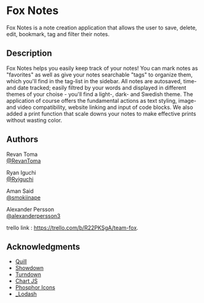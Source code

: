 # Fox Notes 
Fox Notes is a note creation application that allows the user
to save, delete, edit, bookmark, tag and filter their notes.
## Description 
Fox Notes helps you easily keep track of your notes! You can
mark notes as "favorites" as well as give your notes searchable "tags"
to organize them, which you'll find in the tag-list in the sidebar. All
notes are autosaved, time- and date tracked; easily filtred by your
words and displayed in different themes of your choise - you'll find a
light-, dark- and Swedish theme. The application of course offers the
fundamental actions as text styling, image- and video compatibility,
website linking and input of code blocks. We also added a print function
that scale downs your notes to make effective prints without wasting
color. 
## Authors
Revan Toma  
[@RevanToma](https://github.com/search?q=%40RevanToma&type=repositories)  

Ryan Iguchi  
[@Ryiguchi](https://github.com/search?q=%40Ryiguchi&type=repositories)    

Aman Said  
[@smokiinape](https://github.com/search?q=%40smokiinape&type=repositories)   

Alexander Persson  
[@alexanderpersson3](https://github.com/search?q=%40alexanderpersson3&type=repositories)
  






trello link : https://trello.com/b/R22PKSgA/team-fox. 
## Acknowledgments
- [Quill](https://quilljs.com/)
- [Showdown](https://showdownjs.com/)
- [Turndown](https://www.npmjs.com/package/turndown)
- [Chart JS](https://www.chartjs.org/)
- [Phosphor Icons](https://phosphoricons.com/)
- [_Lodash](https://lodash.com/)


